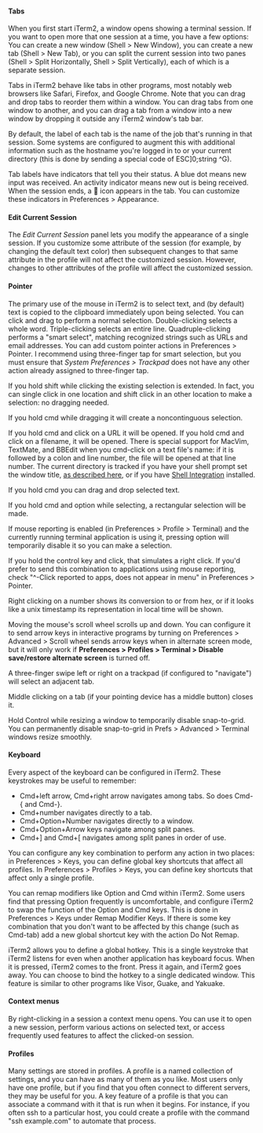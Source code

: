 #### Tabs

When you first start iTerm2, a window opens showing a terminal session. If you want to open more that one session at a time, you have a few options: You can create a new window (Shell > New Window), you can create a new tab (Shell > New Tab), or you can split the current session into two panes (Shell > Split Horizontally, Shell > Split Vertically), each of which is a separate session.

Tabs in iTerm2 behave like tabs in other programs, most notably web browsers like Safari, Firefox, and Google Chrome. Note that you can drag and drop tabs to reorder them within a window. You can drag tabs from one window to another, and you can drag a tab from a window into a new window by dropping it outside any iTerm2 window's tab bar.

By default, the label of each tab is the name of the job that's running in that session. Some systems are configured to augment this with additional information such as the hostname you're logged in to or your current directory (this is done by sending a special code of ESC]0;string ^G).

Tab labels have indicators that tell you their status. A blue dot means new input was received. An activity indicator means new out is being received. When the session ends, a  ⃠ icon appears in the tab. You can customize these indicators in Preferences > Appearance.

#### Edit Current Session
The *Edit Current Session* panel lets you modify the appearance of a single session. If you customize some attribute of the session (for example, by changing the default text color) then subsequent changes to that same attribute in the profile will not affect the customized session. However, changes to other attributes of the profile will affect the customized session.

#### Pointer
The primary use of the mouse in iTerm2 is to select text, and (by default) text is copied to the clipboard immediately upon being selected. You can click and drag to perform a normal selection. Double-clicking selects a whole word. Triple-clicking selects an entire line. Quadruple-clicking performs a "smart select", matching recognized strings such as URLs and email addresses. You can add custom pointer actions in Preferences > Pointer. I recommend using three-finger tap for smart selection, but you must ensure that *System Preferences > Trackpad* does not have any other action already assigned to three-finger tap.

If you hold shift while clicking the existing selection is extended. In fact, you can single click in one location and shift click in an other location to make a selection: no dragging needed.

If you hold cmd while dragging it will create a noncontinguous selection.

If you hold cmd and click on a URL it will be opened. If you hold cmd and click on a filename, it will be opened. There is special support for MacVim, TextMate, and BBEdit when you cmd-click on a text file's name: if it is followed by a colon and line number, the file will be opened at that line number. The current directory is tracked if you have your shell prompt set the window title, <a href="http://www.faqs.org/docs/Linux-mini/Xterm-Title.html#toc4">as described here</a>, or if you have <a href="documentation-shell-integration.html">Shell Integration</a> installed.

If you hold cmd you can drag and drop selected text.

If you hold cmd and option while selecting, a rectangular selection will be made.

If mouse reporting is enabled (in Preferences > Profile > Terminal) and the currently running terminal application is using it, pressing option will temporarily disable it so you can make a selection.

If you hold the control key and click, that simulates a right click. If you'd prefer to send this combination to applications using mouse reporting, check "^-Click reported to apps, does not appear in menu" in Preferences > Pointer.

Right clicking on a number shows its conversion to or from hex, or if it looks like a unix timestamp its representation in local time will be shown.

Moving the mouse's scroll wheel scrolls up and down. You can configure it to send arrow keys in interactive programs by turning on Preferences > Advanced > Scroll wheel sends arrow keys when in alternate screen mode, but it will only work if **Preferences > Profiles > Terminal > Disable save/restore alternate screen** is turned off.

A three-finger swipe left or right on a trackpad (if configured to "navigate") will select an adjacent tab.

Middle clicking on a tab (if your pointing device has a middle button) closes it.

Hold Control while resizing a window to temporarily disable snap-to-grid. You can permanently disable snap-to-grid in Prefs > Advanced > Terminal windows resize smoothly.

#### Keyboard
Every aspect of the keyboard can be configured in iTerm2. These keystrokes may be useful to remember:
<ul>
<li>Cmd+left arrow, Cmd+right arrow navigates among tabs. So does Cmd-{ and Cmd-}.
</li>
<li>Cmd+number navigates directly to a tab.</li>
<li>Cmd+Option+Number navigates directly to a window.</li>
<li>Cmd+Option+Arrow keys navigate among split panes.</li>
<li>Cmd+] and Cmd+[ navigates among split panes in order of use.</li>
</ul>
You can configure any key combination to perform any action in two places: in Preferences > Keys, you can define global key shortcuts that affect all profiles. In Preferences > Profiles > Keys, you can define key shortcuts that affect only a single profile.

You can remap modifiers like Option and Cmd within iTerm2. Some users find that pressing Option frequently is uncomfortable, and configure iTerm2 to swap the function of the Option and Cmd keys. This is done in Preferences > Keys under Remap Modifier Keys. If there is some key combination that you don't want to be affected by this change (such as Cmd-tab) add a new global shortcut key with the action Do Not Remap.

iTerm2 allows you to define a global hotkey. This is a single keystroke that iTerm2 listens for even when another application has keyboard focus. When it is pressed, iTerm2 comes to the front. Press it again, and iTerm2 goes away. You can choose to bind the hotkey to a single dedicated window. This feature is similar to other programs like Visor, Guake, and Yakuake.

#### Context menus
By right-clicking in a session a context menu opens. You can use it to open a new session, perform various actions on selected text, or access frequently used features to affect the clicked-on session.

#### Profiles
Many settings are stored in profiles. A profile is a named collection of settings, and you can have as many of them as you like. Most users only have one profile, but if you find that you often connect to different servers, they may be useful for you. A key feature of a profile is that you can associate a command with it that is run when it begins. For instance, if you often ssh to a particular host, you could create a profile with the command "ssh example.com" to automate that process.


